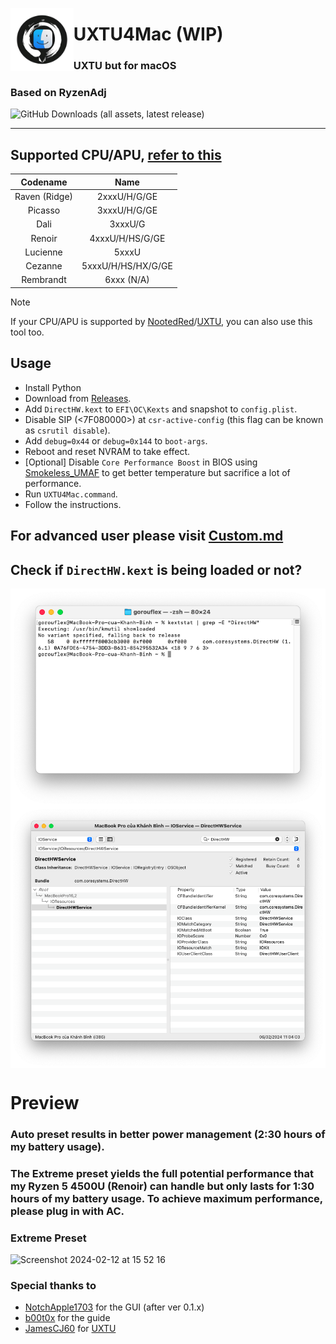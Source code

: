 <picture><img align="left" src="/Img/Logo.png" width="20%"/></picture>
<h1>UXTU4Mac (WIP)</h1>
<h3>UXTU but for macOS</h3>
<h3>Based on RyzenAdj</h3>

![GitHub Downloads (all assets, latest release)](https://img.shields.io/github/downloads/AppleOSX/UXTU4Mac/total)

---

## Supported CPU/APU, [refer to this](https://github.com/AppleOSX/UXTU4Mac/blob/f1b05576a091e28c857a780e2e90ea61d1efb194/UXTU4Mac/UXTU4Mac.py#L23)

| Codename | Name |
| :---: | :---: |
| Raven (Ridge) | 2xxxU/H/G/GE |
| Picasso | 3xxxU/H/G/GE |
| Dali | 3xxxU/G |
| Renoir | 4xxxU/H/HS/G/GE |
| Lucienne | 5xxxU |
| Cezanne | 5xxxU/H/HS/HX/G/GE |
| Rembrandt | 6xxx (N/A) |

> [!NOTE]
> If your CPU/APU is supported by [NootedRed](https://github.com/ChefKissInc/NootedRed)/[UXTU](https://github.com/JamesCJ60/Universal-x86-Tuning-Utility), you can also use this tool too.

## Usage

- Install Python
- Download from [Releases](https://github.com/AppleOSX/UXTU4Mac/releases).
- Add `DirectHW.kext` to `EFI\OC\Kexts` and snapshot to `config.plist`.
- Disable SIP (<7F080000>) at `csr-active-config` (this flag can be known as `csrutil disable`).
- Add `debug=0x44` or `debug=0x144` to `boot-args`.
- Reboot and reset NVRAM to take effect.
- [Optional] Disable `Core Performance Boost` in BIOS using [Smokeless_UMAF](https://github.com/DavidS95/Smokeless_UMAF) to get better temperature but sacrifice a lot of performance.
- Run `UXTU4Mac.command`.
- Follow the instructions.

## For advanced user please visit [Custom.md](Custom.md)
## Check if `DirectHW.kext` is being loaded or not?

<p><img align="center" src="/Img/ck_kext1.png"/><img align="center" src="/Img/ck_kext2.png"/></p>

# Preview
### Auto preset results in better power management (2:30 hours of my battery usage).
### The Extreme preset yields the full potential performance that my Ryzen 5 4500U (Renoir) can handle but only lasts for 1:30 hours of my battery usage. To achieve maximum performance, please plug in with AC.
### Extreme Preset
![Screenshot 2024-02-12 at 15 52 16](https://github.com/AppleOSX/UXTU4Mac/assets/98001973/19e1481a-07ae-4efb-9b50-fac0cf137e0a)

### Special thanks to
- [NotchApple1703](https://github.com/NotchApple1703) for the GUI (after ver 0.1.x)
- [b00t0x](https://github.com/b00t0x) for the guide
- [JamesCJ60](https://github.com/JamesCJ60) for [UXTU](https://github.com/JamesCJ60/Universal-x86-Tuning-Utility)
